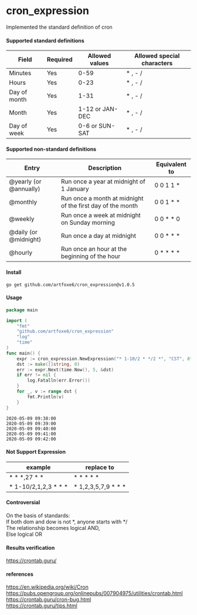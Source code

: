 # cron_expression

Implemented the standard definition of cron

#### Supported standard definitions

| Field  |  Required |  Allowed values | Allowed special characters   |
| ------------ | ------------ | ------------ | ------------ |
|  Minutes |  Yes | 0-59  |  \* , - / |
|  Hours |  Yes |   0-23 |  \* , - / |
| Day of month  | Yes  |  1-31 |  \* , - /  |
|  Month | Yes  |  1-12 or JAN-DEC |  \* , - /  |
| Day of week  |  Yes |  0-6 or SUN-SAT |  \* , - / |

#### Supported non-standard definitions

| Entry | Description | Equivalent to |
| ------ | ------ | ------ |
| @yearly (or @annually) | Run once a year at midnight of 1 January | 0 0 1 1 \* |
| @monthly | Run once a month at midnight of the first day of the month	 | 0 0 1 \* \* |
| @weekly | Run once a week at midnight on Sunday morning | 0 0 \* \* 0 |
| @daily (or @midnight) | Run once a day at midnight | 0 0 \* \* \* |
| @hourly | Run once an hour at the beginning of the hour | 0 \* \* \* \* |

#### Install

```
go get github.com/artfoxe6/cron_expression@v1.0.5
```

#### Usage

```go
package main

import (
	"fmt"
	"github.com/artfoxe6/cron_expression"
	"log"
	"time"
)
func main() {
	expr := cron_expression.NewExpression("* 1-10/2 * */2 *", "CST", 8*3600)
	dst := make([]string, 0)
	err := expr.Next(time.Now(), 5, &dst)
	if err != nil {
		log.Fatalln(err.Error())
	}
	for _, v := range dst {
		fmt.Println(v)
	}
}

```
```
2020-05-09 09:38:00
2020-05-09 09:39:00
2020-05-09 09:40:00
2020-05-09 09:41:00
2020-05-09 09:42:00
```

#### Not Support Expression

|  example | replace to  |
| ------------ | ------------ |
| \* \* \*,27 \* \*   | \* \* \* \* \*  |
| \* 1-10/2,1,2,3 \* \* \*  | \* 1,2,3,5,7,9 \* \* \*  |

#### Controversial

On the basis of standards: <br />
If both dom and dow is not \*, anyone starts with \*/ <br />
The relationship becomes logical AND, <br />
Else logical OR <br />

#### Results verification
https://crontab.guru/

#### references
https://en.wikipedia.org/wiki/Cron <br/>
https://pubs.opengroup.org/onlinepubs/007904975/utilities/crontab.html <br/>
https://crontab.guru/cron-bug.html <br/>
https://crontab.guru/tips.html <br/>
